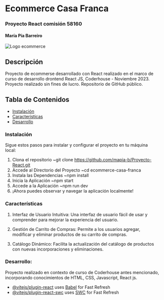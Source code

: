 # Ecommerce Casa Franca 
### Proyecto React comisión 58160 
#### María Pía Barreiro 

![Logo ecommerce](assets/logo.svg)

## Descripción 
Proyecto de ecommerse desarrollado con React realizado en el marco de curso de desarrollo drontend React JS, Coderhouse - Noviembre 2023.
Proyecto realizado sin fines de lucro. Repositorio de GitHub público.

## Tabla de Contenidos
- [Instalación](#instalación)
- [Características](#características)
- [Desarrollo](#desarrollo)


### Instalación 
Sigue estos pasos para instalar y configurar el proyecto en tu máquina local:
1. Clona el repositorio ~git clone https://github.com/mapia-b/Proyecto-React.git
2. Accede al Directorio del Proyecto ~cd ecommerce-casa-franca 
3. Instala las Dependencias ~npm install
4. Inicia la Aplicación ~npm start
5. Accede a la Aplicación ~npm run dev
6. ¡Ahora puedes observar y navegar la aplicación localmente!

### Características 
1. Interfaz de Usuario Intuitiva:
Una interfaz de usuario fácil de usar y comprender para mejorar la experiencia del usuario.

2. Gestión de Carrito de Compras:
Permite a los usuarios agregar, modificar y eliminar productos de su carrito de compras.

3. Catálogo Dinámico:
Facilita la actualización del catálogo de productos con nuevas incorporaciones y eliminaciones.


### Desarrollo: 
Proyecto realizado en contexto de curso de Coderhouse antes mencionado, incorporando conocimientos de HTML, CSS, Javascript, React js.



- [@vitejs/plugin-react](https://github.com/vitejs/vite-plugin-react/blob/main/packages/plugin-react/README.md) uses [Babel](https://babeljs.io/) for Fast Refresh
- [@vitejs/plugin-react-swc](https://github.com/vitejs/vite-plugin-react-swc) uses [SWC](https://swc.rs/) for Fast Refresh
